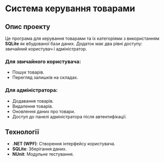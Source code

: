 # Система керування товарами

## Опис проекту
Це програма для керування товарами та їх категоріями з використанням **SQLite** як вбудованої бази даних. Додаток має два рівні доступу: звичайний користувач і адміністратор.

### Для звичайного користувача:
- Пошук товарів.
- Перегляд залишків на складах.
  

### Для адміністратора:
- Додавання товарів.
- Видалення товарів.
- Оновлення даних про товари.
- Доступ до панелі адміністратора після автентифікації.

## Технології
- **.NET (WPF)**: Створення інтерфейсу користувача.
- **SQLite**: Зберігання даних.
- **NUnit**: Модульне тестування.




